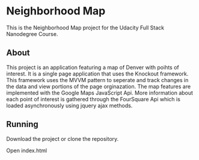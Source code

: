 # Neighborhood Map
This is the Neighborhood Map project for the Udacity Full Stack Nanodegree Course.
## About
This project is an application featuring a map of Denver with poihts of interest. It is a single page application that uses the Knockout framework.  This framework uses the MVVM pattern to seperate and track changes in the data and view portions of the page orginazation. The map features are implemented with the Google Maps JavaScript Api.  More information about each point of interest is gathered through the FourSquare Api which is loaded asynchronously using jquery ajax methods.
## Running
Download the project or clone the repository.

Open index.html
